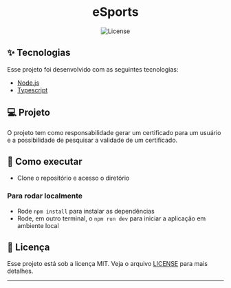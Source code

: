 <h1 align="center">eSports</h1>

<p align="center">
  <img alt="License" src="https://img.shields.io/static/v1?label=license&message=MIT&color=8257E5&labelColor=000000">
</p>

## ✨ Tecnologias

Esse projeto foi desenvolvido com as seguintes tecnologias:

- [Node.js](https://nodejs.org/en/)
- [Typescript](https://www.typescriptlang.org/)

## 💻 Projeto

O projeto tem como responsabilidade gerar um certificado para um usuário e a possibilidade de pesquisar a validade de um certificado.

## 🚀 Como executar

- Clone o repositório e acesso o diretório

### Para rodar localmente

- Rode `npm install` para instalar as dependências
- Rode, em outro terminal, o `npm run dev` para iniciar a aplicação em ambiente local

## 📄 Licença

Esse projeto está sob a licença MIT. Veja o arquivo [LICENSE](LICENSE.md) para mais detalhes.

---
